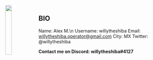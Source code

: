 <img align='left' src='https://i.pinimg.com/originals/96/6e/ac/966eacce964aa8003d6eb07d03c71342.gif' width='20%'>  

## BIO

Name: Alex M.\n
Username: willytheshiba
Email: willytheshiba.operator@gmail.com
City: MX
Twitter: @willytheshiba


**Contact me on Discord: willytheshiba#4127**
